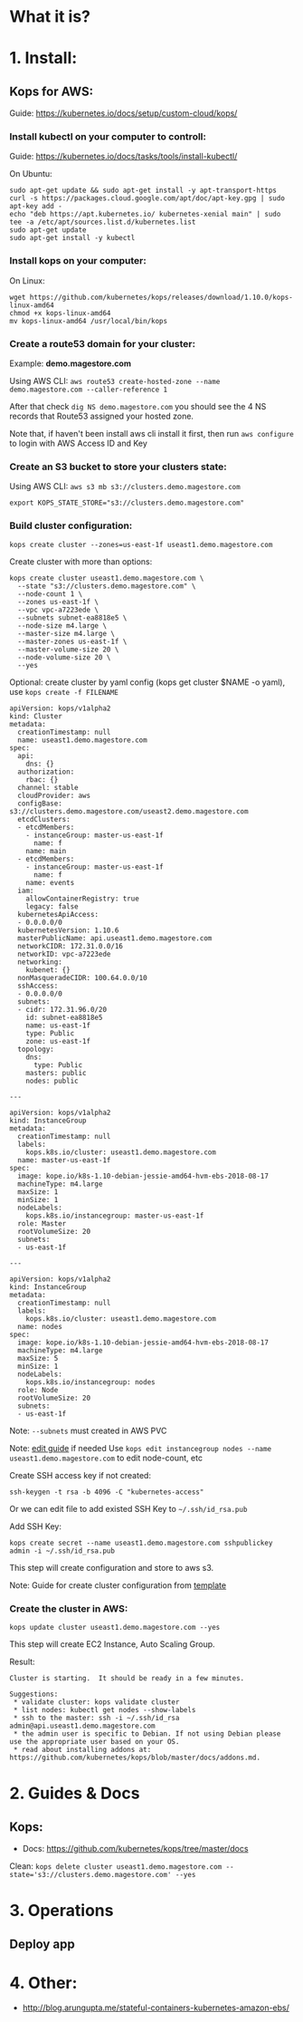 # What it is?


# 1. Install:


## Kops for AWS:
Guide: https://kubernetes.io/docs/setup/custom-cloud/kops/

### Install kubectl on your computer to controll:
Guide: https://kubernetes.io/docs/tasks/tools/install-kubectl/

On Ubuntu:
```
sudo apt-get update && sudo apt-get install -y apt-transport-https
curl -s https://packages.cloud.google.com/apt/doc/apt-key.gpg | sudo apt-key add -
echo "deb https://apt.kubernetes.io/ kubernetes-xenial main" | sudo tee -a /etc/apt/sources.list.d/kubernetes.list
sudo apt-get update
sudo apt-get install -y kubectl
```

### Install kops on your computer:

On Linux:
```
wget https://github.com/kubernetes/kops/releases/download/1.10.0/kops-linux-amd64
chmod +x kops-linux-amd64
mv kops-linux-amd64 /usr/local/bin/kops
```

### Create a route53 domain for your cluster:

Example: **demo.magestore.com**

Using AWS CLI: ```aws route53 create-hosted-zone --name demo.magestore.com --caller-reference 1```

After that check ```dig NS demo.magestore.com``` you should see the 4 NS records that Route53 assigned your hosted zone.

Note that, if haven't been install aws cli install it first, then run ```aws configure``` to login with AWS Access ID and Key

### Create an S3 bucket to store your clusters state:

Using AWS CLI: ```aws s3 mb s3://clusters.demo.magestore.com```

```
export KOPS_STATE_STORE="s3://clusters.demo.magestore.com"
```

### Build cluster configuration:

```kops create cluster --zones=us-east-1f useast1.demo.magestore.com```

Create cluster with more than options:

```
kops create cluster useast1.demo.magestore.com \
  --state "s3://clusters.demo.magestore.com" \
  --node-count 1 \
  --zones us-east-1f \
  --vpc vpc-a7223ede \
  --subnets subnet-ea8818e5 \
  --node-size m4.large \
  --master-size m4.large \
  --master-zones us-east-1f \
  --master-volume-size 20 \
  --node-volume-size 20 \
  --yes
```

Optional: create cluster by yaml config (kops get cluster $NAME -o yaml), use ``kops create -f FILENAME``

```
apiVersion: kops/v1alpha2
kind: Cluster
metadata:
  creationTimestamp: null
  name: useast1.demo.magestore.com
spec:
  api:
    dns: {}
  authorization:
    rbac: {}
  channel: stable
  cloudProvider: aws
  configBase: s3://clusters.demo.magestore.com/useast2.demo.magestore.com
  etcdClusters:
  - etcdMembers:
    - instanceGroup: master-us-east-1f
      name: f
    name: main
  - etcdMembers:
    - instanceGroup: master-us-east-1f
      name: f
    name: events
  iam:
    allowContainerRegistry: true
    legacy: false
  kubernetesApiAccess:
  - 0.0.0.0/0
  kubernetesVersion: 1.10.6
  masterPublicName: api.useast1.demo.magestore.com
  networkCIDR: 172.31.0.0/16
  networkID: vpc-a7223ede
  networking:
    kubenet: {}
  nonMasqueradeCIDR: 100.64.0.0/10
  sshAccess:
  - 0.0.0.0/0
  subnets:
  - cidr: 172.31.96.0/20
    id: subnet-ea8818e5
    name: us-east-1f
    type: Public
    zone: us-east-1f
  topology:
    dns:
      type: Public
    masters: public
    nodes: public

---

apiVersion: kops/v1alpha2
kind: InstanceGroup
metadata:
  creationTimestamp: null
  labels:
    kops.k8s.io/cluster: useast1.demo.magestore.com
  name: master-us-east-1f
spec:
  image: kope.io/k8s-1.10-debian-jessie-amd64-hvm-ebs-2018-08-17
  machineType: m4.large
  maxSize: 1
  minSize: 1
  nodeLabels:
    kops.k8s.io/instancegroup: master-us-east-1f
  role: Master
  rootVolumeSize: 20
  subnets:
  - us-east-1f

---

apiVersion: kops/v1alpha2
kind: InstanceGroup
metadata:
  creationTimestamp: null
  labels:
    kops.k8s.io/cluster: useast1.demo.magestore.com
  name: nodes
spec:
  image: kope.io/k8s-1.10-debian-jessie-amd64-hvm-ebs-2018-08-17
  machineType: m4.large
  maxSize: 5
  minSize: 1
  nodeLabels:
    kops.k8s.io/instancegroup: nodes
  role: Node
  rootVolumeSize: 20
  subnets:
  - us-east-1f
```

Note: ```--subnets``` must created in AWS PVC

Note: [edit guide](https://github.com/kubernetes/kops/blob/master/docs/cli/kops_edit_cluster.md) if needed
Use ```kops edit instancegroup nodes --name useast1.demo.magestore.com``` to edit node-count, etc

Create SSH access key if not created:

```
ssh-keygen -t rsa -b 4096 -C "kubernetes-access"
```

Or we can edit file to add existed SSH Key to ```~/.ssh/id_rsa.pub```

Add SSH Key:

```
kops create secret --name useast1.demo.magestore.com sshpublickey admin -i ~/.ssh/id_rsa.pub
```

This step will create configuration and store to aws s3.

Note: Guide for create cluster configuration from [template](https://github.com/kubernetes/kops/blob/master/docs/cluster_template.md)

### Create the cluster in AWS:

```kops update cluster useast1.demo.magestore.com --yes```

This step will create EC2 Instance, Auto Scaling Group.

Result:

```
Cluster is starting.  It should be ready in a few minutes.

Suggestions:
 * validate cluster: kops validate cluster
 * list nodes: kubectl get nodes --show-labels
 * ssh to the master: ssh -i ~/.ssh/id_rsa admin@api.useast1.demo.magestore.com
 * the admin user is specific to Debian. If not using Debian please use the appropriate user based on your OS.
 * read about installing addons at: https://github.com/kubernetes/kops/blob/master/docs/addons.md.
```

# 2. Guides & Docs

## Kops:

* Docs: https://github.com/kubernetes/kops/tree/master/docs

Clean: ```kops delete cluster useast1.demo.magestore.com --state='s3://clusters.demo.magestore.com' --yes```

# 3. Operations

## Deploy app


# 4. Other:

- http://blog.arungupta.me/stateful-containers-kubernetes-amazon-ebs/
